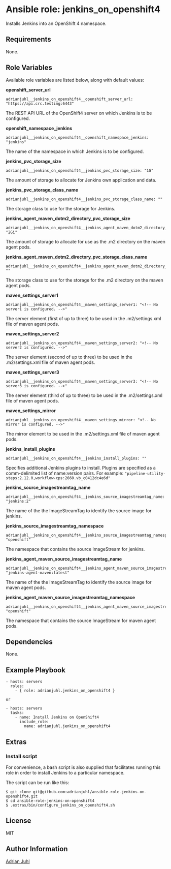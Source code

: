 # Ansible role: jenkins_on_openshift4

Installs Jenkins into an OpenShift 4 namespace.

## Requirements

None.

## Role Variables

Available role variables are listed below, along with default values:

**openshift_server_url**

    adrianjuhl__jenkins_on_openshift4__openshift_server_url: "https://api.crc.testing:6443"

The REST API URL of the OpenShift4 server on which Jenkins is to be configured.

**openshift_namespace_jenkins**

    adrianjuhl__jenkins_on_openshift4__openshift_namespace_jenkins: "jenkins"

The name of the namespace in which Jenkins is to be configured.

**jenkins_pvc_storage_size**

    adrianjuhl__jenkins_on_openshift4__jenkins_pvc_storage_size: "1G"

The amount of storage to allocate for Jenkins own application and data.

**jenkins_pvc_storage_class_name**

    adrianjuhl__jenkins_on_openshift4__jenkins_pvc_storage_class_name: ""

The storage class to use for the storage for Jenkins.

**jenkins_agent_maven_dotm2_directory_pvc_storage_size**

    adrianjuhl__jenkins_on_openshift4__jenkins_agent_maven_dotm2_directory_pvc_storage_size: "2Gi"

The amount of storage to allocate for use as the .m2 directory on the maven agent pods.

**jenkins_agent_maven_dotm2_directory_pvc_storage_class_name**

    adrianjuhl__jenkins_on_openshift4__jenkins_agent_maven_dotm2_directory_pvc_storage_class_name: ""

The storage class to use for the storage for the .m2 directory on the maven agent pods.

**maven_settings_server1**

    adrianjuhl__jenkins_on_openshift4__maven_settings_server1: "<!-- No server1 is configured. -->"

The server element (first of up to three) to be used in the .m2/settings.xml file of maven agent pods.

**maven_settings_server2**

    adrianjuhl__jenkins_on_openshift4__maven_settings_server2: "<!-- No server2 is configured. -->"

The server element (second of up to three) to be used in the .m2/settings.xml file of maven agent pods.

**maven_settings_server3**

    adrianjuhl__jenkins_on_openshift4__maven_settings_server3: "<!-- No server3 is configured. -->"

The server element (third of up to three) to be used in the .m2/settings.xml file of maven agent pods.

**maven_settings_mirror**

    adrianjuhl__jenkins_on_openshift4__maven_settings_mirror: "<!-- No mirror is configured. -->"

The mirror element to be used in the .m2/settings.xml file of maven agent pods.

**jenkins_install_plugins**

    adrianjuhl__jenkins_on_openshift4__jenkins_install_plugins: ""

Specifies additional Jenkins plugins to install. Plugins are specified as a comm-delimited list of name:version pairs. For example: `"pipeline-utility-steps:2.12.0,workflow-cps:2660.vb_c0412dc4e6d"`

**jenkins_source_imagestreamtag_name**

    adrianjuhl__jenkins_on_openshift4__jenkins_source_imagestreamtag_name: "jenkins:2"

The name of the the ImageStreamTag to identify the source image for jenkins.

**jenkins_source_imagestreamtag_namespace**

    adrianjuhl__jenkins_on_openshift4__jenkins_source_imagestreamtag_namespace: "openshift"

The namespace that contains the source ImageStream for jenkins.

**jenkins_agent_maven_source_imagestreamtag_name**

    adrianjuhl__jenkins_on_openshift4__jenkins_agent_maven_source_imagestreamtag_name: "jenkins-agent-maven:latest"

The name of the the ImageStreamTag to identify the source image for maven agent pods.

**jenkins_agent_maven_source_imagestreamtag_namespace**

    adrianjuhl__jenkins_on_openshift4__jenkins_agent_maven_source_imagestreamtag_namespace: "openshift"

The namespace that contains the source ImageStream for maven agent pods.

## Dependencies

None.

## Example Playbook
```
- hosts: servers
  roles:
    - { role: adrianjuhl.jenkins_on_openshift4 }

or

- hosts: servers
  tasks:
    - name: Install Jenkins on OpenShift4
      include_role:
        name: adrianjuhl.jenkins_on_openshift4
```

## Extras

### Install script

For convenience, a bash script is also supplied that facilitates running this role in order to install Jenkins to a particular namespace.

The script can be run like this:
```
$ git clone git@github.com:adrianjuhl/ansible-role-jenkins-on-openshift4.git
$ cd ansible-role-jenkins-on-openshift4
$ .extras/bin/configure_jenkins_on_openshift4.sh
```

## License

MIT

## Author Information

[Adrian Juhl](http://github.com/adrianjuhl)
